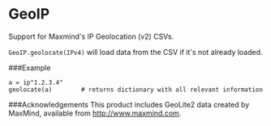 # GeoIP

[//]: [![GeoIP](http://pkg.julialang.org/badges/GeoIP_0.3.svg)](http://pkg.julialang.org/?pkg=GeoIP&ver=0.3)
[//]: [![GeoIP](http://pkg.julialang.org/badges/GeoIP_0.4.svg)](http://pkg.julialang.org/?pkg=GeoIP&ver=0.4)

Support for Maxmind's IP Geolocation (v2) CSVs.

`GeoIP.geolocate(IPv4)` will load data from the CSV if it's
not already loaded.

###Example
```
a = ip"1.2.3.4"
geolocate(a)        # returns dictionary with all relevant information
```

###Acknowledgements
This product includes GeoLite2 data created by MaxMind, available from
<a href="http://www.maxmind.com">http://www.maxmind.com</a>.
